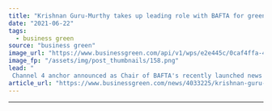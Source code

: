 ```yaml
---
title: "Krishnan Guru-Murthy takes up leading role with BAFTA for green news push"
date: "2021-06-22"
tags: 
  - business green
source: "business green"
image_url: "https://www.businessgreen.com/api/v1/wps/e2e445c/0caf4ffa-4112-403d-b5f4-9a5f2173bcc1/3/bafta-award-185x114.png"
image_fp: "/assets/img/post_thumbnails/158.png"
lead: "
 Channel 4 anchor announced as Chair of BAFTA's recently launched news consortium as part its albert green broadcasting initiative ..."
article_url: "https://www.businessgreen.com/news/4033225/krishnan-guru-murthy-takes-leading-role-bafta-green-news-push"
---
```


---
